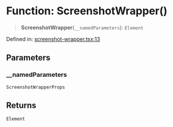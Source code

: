 # Function: ScreenshotWrapper()

> **ScreenshotWrapper**(`__namedParameters`): `Element`

Defined in: [screenshot-wrapper.tsx:13](https://github.com/GeoDaCenter/openassistant/blob/bc4037be52d89829440fcc4aaa1010be73719d16/packages/ui/src/components/screenshot-wrapper.tsx#L13)

## Parameters

### \_\_namedParameters

`ScreenshotWrapperProps`

## Returns

`Element`
